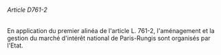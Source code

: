 ###### Article D761-2

En application du premier alinéa de l'article L. 761-2, l'aménagement et la gestion du marché d'intérêt national de Paris-Rungis sont organisés par l'Etat.

